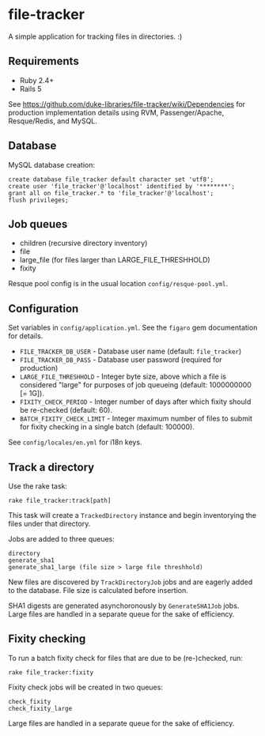 # file-tracker

A simple application for tracking files in directories. :)

## Requirements

- Ruby 2.4+
- Rails 5

See https://github.com/duke-libraries/file-tracker/wiki/Dependencies
for production implementation details using RVM, Passenger/Apache, Resque/Redis, and MySQL.

## Database

MySQL database creation:

    create database file_tracker default character set 'utf8';
    create user 'file_tracker'@'localhost' identified by '********';
    grant all on file_tracker.* to 'file_tracker'@'localhost';
    flush privileges;

## Job queues

- children (recursive directory inventory)
- file
- large_file (for files larger than LARGE_FILE_THRESHHOLD)
- fixity

Resque pool config is in the usual location `config/resque-pool.yml`.

## Configuration

Set variables in `config/application.yml`.  See the `figaro` gem documentation for details.

- `FILE_TRACKER_DB_USER` - Database user name (default: `file_tracker`)
- `FILE_TRACKER_DB_PASS` - Database user password (required for production)
- `LARGE_FILE_THRESHHOLD` - Integer byte size, above which a file is considered "large" for purposes of job queueing (default: 1000000000 [= 1G]).
- `FIXITY_CHECK_PERIOD` - Integer number of days after which fixity should be re-checked (default: 60).
- `BATCH_FIXITY_CHECK_LIMIT` - Integer maximum number of files to submit for fixity checking in a single batch (default: 100000).

See `config/locales/en.yml` for i18n keys.

## Track a directory

Use the rake task:

    rake file_tracker:track[path]

This task will create a `TrackedDirectory` instance and begin inventorying the files under that directory.

Jobs are added to three queues:

    directory
    generate_sha1
    generate_sha1_large (file size > large file threshhold)

New files are discovered by `TrackDirectoryJob` jobs and are eagerly added to the database. File size is calculated
before insertion.

SHA1 digests are generated asynchoronously by `GenerateSHA1Job` jobs. Large files are handled in a separate queue
for the sake of efficiency.

## Fixity checking

To run a batch fixity check for files that are due to be (re-)checked, run:

    rake file_tracker:fixity

Fixity check jobs will be created in two queues:

    check_fixity
    check_fixity_large 

Large files are handled in a separate queue for the sake of efficiency.
